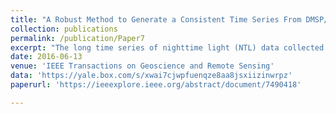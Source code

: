 ```yaml
---
title: "A Robust Method to Generate a Consistent Time Series From DMSP/OLS Nighttime Light Data"
collection: publications
permalink: /publication/Paper7
excerpt: "The long time series of nighttime light (NTL) data collected by DMSP/OLS sensors provides a unique and valuable resource to study changes in human activities. However, its full time series potential has not been fully explored, mainly due to inconsistencies in the temporal signal. Previous studies have tried to resolve this issue in order to generate a consistent NTL time series. However, due to geographic limitations with the algorithms, these approaches cannot generate a coherent NTL time series globally. The purpose of this study is to develop a methodology to create a consistent NTL time series that can be applied globally. Our method is based on a novel sampling strategy to identify pseudoinvariant features. We select data points along a ridgeline-the densest part of a density plot generated between the reference image and the target image-and then use those data points to derive calibration models to minimize inconsistencies in the NTL time series. Results show that the algorithm successfully calibrates DMSP/OLS annual composites and generates a consistent NTL time series. Evaluation of the results shows that the calibrated NTL time series significantly reduces the differences between two images within the same year and increases the correlations between the NTL time series and gross domestic product as well as with energy consumption, and outperforms the Elvidge et al. (2014) method. The methodology is simple, robust, and easy to implement. The quality-enhanced NTL time series can be used in a myriad of applications that require a consistent data set over time."
date: 2016-06-13
venue: 'IEEE Transactions on Geoscience and Remote Sensing'
data: 'https://yale.box.com/s/xwai7cjwpfuenqze8aa8jsxiizinwrpz'
paperurl: 'https://ieeexplore.ieee.org/abstract/document/7490418'

---
```

